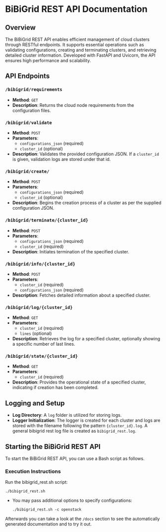 # BiBiGrid REST API Documentation

## Overview

The BiBiGrid REST API enables efficient management of cloud clusters through RESTful endpoints. It supports essential
operations such as validating configurations, creating and terminating clusters, and retrieving detailed cluster
information. Developed with FastAPI and Uvicorn, the API ensures high performance and scalability.

## API Endpoints

### `/bibigrid/requirements`

- **Method**: `GET`
- **Description**: Returns the cloud node requirements from the configuration files.

### `/bibigrid/validate`

- **Method**: `POST`
- **Parameters**:
    - `configurations_json` (required)
    - `cluster_id` (optional)
- **Description**: Validates the provided configuration JSON.
  If a `cluster_id` is given, validation logs are stored under that id.

### `/bibigrid/create/`

- **Method**: `POST`
- **Parameters**:
    - `configurations_json` (required)
    - `cluster_id` (optional)
- **Description**: Begins the creation process of a cluster as per the supplied configuration JSON.

### `/bibigrid/terminate/{cluster_id}`

- **Method**: `POST`
- **Parameters**:
    - `configurations_json` (required)
    - `cluster_id` (required)
- **Description**: Initiates termination of the specified cluster.

### `/bibigrid/info/{cluster_id}`

- **Method**: `POST`
- **Parameters**:
    - `cluster_id` (required)
    - `configurations_json` (required)
- **Description**: Fetches detailed information about a specified cluster.

### `/bibigrid/log/{cluster_id}`

- **Method**: `GET`
- **Parameters**:
    - `cluster_id` (required)
    - `lines` (optional)
- **Description**: Retrieves the log for a specified cluster, optionally showing a specific number of last lines.

### `/bibigrid/state/{cluster_id}`

- **Method**: `GET`
- **Parameters**:
    - `cluster_id` (required)
- **Description**: Provides the operational state of a specified cluster, indicating if creation has been completed.

## Logging and Setup

- **Log Directory**: A `log` folder is utilized for storing logs.
- **Logger Initialization**: The logger is created for each cluster and logs are stored with the filename
  following the pattern `{cluster_id}.log`. A general bibigrid rest log file is created as `bibigrid_rest.log`.

## Starting the BiBiGrid REST API

To start the BiBiGrid REST API, you can use a Bash script as follows.

### Execution Instructions

Run the bibigrid_rest.sh script:

   ```
   ./bibigrid_rest.sh
   ```

- You may pass additional options to specify configurations:
  ```
  ./bibigrid_rest.sh -c openstack
  ```

Afterwards you can take a look at the `/docs` section to see the automatically generated documentation and to try it
out.